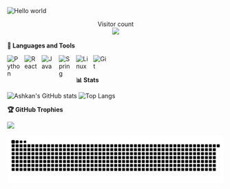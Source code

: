 <img src="https://raw.githubusercontent.com/sagar-viradiya/sagar-viradiya/master/resources/banner.png" alt="Hello world">

<p align="center"> 
  Visitor count<br />
  <img src="https://profile-counter.glitch.me/sagar-viradiya/count.svg" />
</p>

<b>🧰 Languages and Tools</b>

<img align="left" alt="Python" width="30px" style="padding-right:10px;" src="https://cdn.jsdelivr.net/gh/devicons/devicon/icons/python/python-plain.svg" />
<img align="left" alt="React" width="30px" style="padding-right:10px;" src="https://cdn.jsdelivr.net/gh/devicons/devicon/icons/react/react-original.svg" />
<img align="left" alt="Java" width="30px" style="padding-right:10px;" src="https://cdn.jsdelivr.net/gh/devicons/devicon/icons/java/java-original.svg"/>
<img align="left" alt="Spring" width="30px" style="padding-right:10px;" src="https://cdn.jsdelivr.net/gh/devicons/devicon/icons/spring/spring-original.svg" />
<img align="left" alt="Linux" width="30px" style="padding-right:10px;" src="https://cdn.jsdelivr.net/gh/devicons/devicon/icons/linux/linux-original.svg" />
<img align="left" alt="Git" width="30px" style="padding-right:10px;" src="https://cdn.jsdelivr.net/gh/devicons/devicon/icons/git/git-original.svg" />
<br />
<br />

<b>📊 Stats</b>

![Ashkan's GitHub stats](https://github-readme-stats.vercel.app/api?username=ashykng&show_icons=true&theme=transparent&rank_icon=github&hide=contribs,prs,issues)
![Top Langs](https://github-readme-stats.vercel.app/api/top-langs?username=ashykng&show_icons=true&locale=en&layout=compact&langs_count=8&theme=transparent)

<b>🏆 GitHub Trophies</b>

![](https://github-profile-trophy.vercel.app/?username=ashykng&theme=onedark&no-frame=true&no-bg=true&margin-w=4)

<picture>
  <source media="(prefers-color-scheme: dark)" srcset="https://raw.githubusercontent.com/ashykng/ashykng/main/github-contribution-grid-snake-dark.svg" />
  <img src="https://raw.githubusercontent.com/ashykng/ashykng/main/github-contribution-grid-snake.svg" alt="Snake animation" />
</picture>
